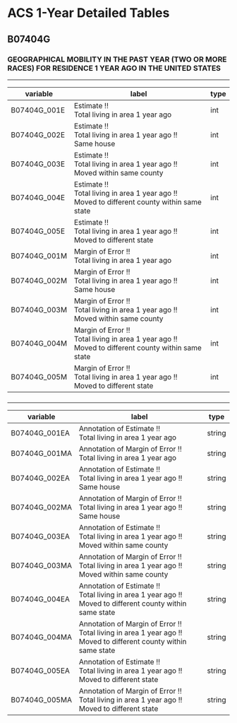 # ACS 1-Year Detailed Tables

## B07404G

### GEOGRAPHICAL MOBILITY IN THE PAST YEAR (TWO OR MORE RACES) FOR RESIDENCE 1 YEAR AGO IN THE UNITED STATES

___

| variable | label | type |
| ----- | ----- | ----- |
| B07404G_001E | Estimate !!<br>Total living in area 1 year ago | int |
| B07404G_002E | Estimate !!<br>Total living in area 1 year ago !!<br>Same house | int |
| B07404G_003E | Estimate !!<br>Total living in area 1 year ago !!<br>Moved within same county | int |
| B07404G_004E | Estimate !!<br>Total living in area 1 year ago !!<br>Moved to different county within same state | int |
| B07404G_005E | Estimate !!<br>Total living in area 1 year ago !!<br>Moved to different state | int |
| B07404G_001M | Margin of Error !!<br>Total living in area 1 year ago | int |
| B07404G_002M | Margin of Error !!<br>Total living in area 1 year ago !!<br>Same house | int |
| B07404G_003M | Margin of Error !!<br>Total living in area 1 year ago !!<br>Moved within same county | int |
| B07404G_004M | Margin of Error !!<br>Total living in area 1 year ago !!<br>Moved to different county within same state | int |
| B07404G_005M | Margin of Error !!<br>Total living in area 1 year ago !!<br>Moved to different state | int |
### 

___

| variable | label | type |
| ----- | ----- | ----- |
| B07404G_001EA | Annotation of Estimate !!<br>Total living in area 1 year ago | string |
| B07404G_001MA | Annotation of Margin of Error !!<br>Total living in area 1 year ago | string |
| B07404G_002EA | Annotation of Estimate !!<br>Total living in area 1 year ago !!<br>Same house | string |
| B07404G_002MA | Annotation of Margin of Error !!<br>Total living in area 1 year ago !!<br>Same house | string |
| B07404G_003EA | Annotation of Estimate !!<br>Total living in area 1 year ago !!<br>Moved within same county | string |
| B07404G_003MA | Annotation of Margin of Error !!<br>Total living in area 1 year ago !!<br>Moved within same county | string |
| B07404G_004EA | Annotation of Estimate !!<br>Total living in area 1 year ago !!<br>Moved to different county within same state | string |
| B07404G_004MA | Annotation of Margin of Error !!<br>Total living in area 1 year ago !!<br>Moved to different county within same state | string |
| B07404G_005EA | Annotation of Estimate !!<br>Total living in area 1 year ago !!<br>Moved to different state | string |
| B07404G_005MA | Annotation of Margin of Error !!<br>Total living in area 1 year ago !!<br>Moved to different state | string |

